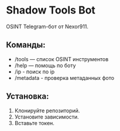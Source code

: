 # Shadow Tools Bot

OSINT Telegram-бот от Nexor911.

## Команды:
- /tools — список OSINT инструментов
- /help — помощь по боту
- /ip - поиск по ip
- /metadata - проверка метаданных фото

## Установка:
1. Клонируйте репозиторий.
2. Установите зависимости.
3. Вставьте токен.
